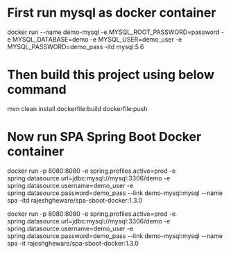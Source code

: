 # First run mysql as docker container

docker run --name demo-mysql -e MYSQL_ROOT_PASSWORD=password -e MYSQL_DATABASE=demo -e MYSQL_USER=demo_user -e MYSQL_PASSWORD=demo_pass -itd mysql:5.6

# Then build this project using below command

mvn clean install dockerfile:build dockerfile:push

# Now run SPA Spring Boot Docker container

docker run -p 8080:8080 -e spring.profiles.active=prod -e spring.datasource.url=jdbc:mysql://mysql:3306/demo -e spring.datasource.username=demo_user -e spring.datasource.password=demo_pass --link demo-mysql:mysql --name spa -itd rajeshgheware/spa-sboot-docker:1.3.0

docker run -p 8080:8080 -e spring.profiles.active=prod -e spring.datasource.url=jdbc:mysql://mysql:3306/demo -e spring.datasource.username=demo_user -e spring.datasource.password=demo_pass --link demo-mysql:mysql --name spa -it rajeshgheware/spa-sboot-docker:1.3.0
